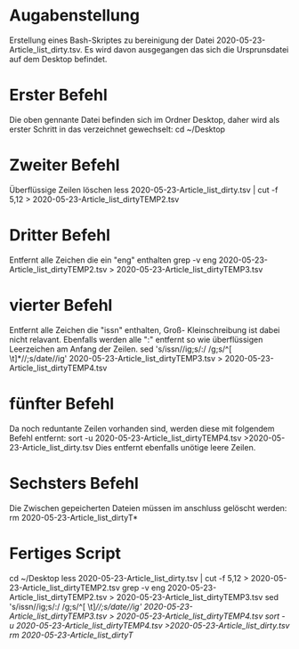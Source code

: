 # Augabenstellung
Erstellung eines Bash-Skriptes zu bereinigung der Datei 2020-05-23-Article_list_dirty.tsv. Es wird davon ausgegangen das sich die Ursprunsdatei auf dem Desktop befindet.

# Erster Befehl
Die oben gennante Datei befinden sich im Ordner Desktop, daher wird als erster Schritt in das verzeichnet gewechselt:
cd ~/Desktop

# Zweiter Befehl
Überflüssige Zeilen löschen
less 2020-05-23-Article_list_dirty.tsv | cut -f 5,12 > 2020-05-23-Article_list_dirtyTEMP2.tsv 

# Dritter Befehl
Entfernt alle Zeichen die ein "eng" enthalten
grep -v eng 2020-05-23-Article_list_dirtyTEMP2.tsv >  2020-05-23-Article_list_dirtyTEMP3.tsv 

# vierter Befehl
Entfernt alle Zeichen die "issn" enthalten, Groß- Kleinschreibung ist dabei nicht relavant. Ebenfalls werden alle ":" entfernt so wie überflüssigen Leerzeichen am Anfang der Zeilen.
sed 's/issn//ig;s/:/ /g;s/^[ \t]*//;s/date//ig' 2020-05-23-Article_list_dirtyTEMP3.tsv > 2020-05-23-Article_list_dirtyTEMP4.tsv 

# fünfter Befehl
Da noch reduntante Zeilen vorhanden sind, werden diese mit folgendem Befehl entfernt:
sort -u 2020-05-23-Article_list_dirtyTEMP4.tsv >2020-05-23-Article_list_dirty.tsv 
Dies entfernt ebenfalls unötige leere Zeilen.

# Sechsters Befehl
Die Zwischen gepeicherten Dateien müssen im anschluss gelöscht werden:
rm 2020-05-23-Article_list_dirtyT*


# Fertiges Script
cd ~/Desktop
less 2020-05-23-Article_list_dirty.tsv | cut -f 5,12 > 2020-05-23-Article_list_dirtyTEMP2.tsv
grep -v eng 2020-05-23-Article_list_dirtyTEMP2.tsv >  2020-05-23-Article_list_dirtyTEMP3.tsv 
sed 's/issn//ig;s/:/ /g;s/^[ \t]*//;s/date//ig' 2020-05-23-Article_list_dirtyTEMP3.tsv > 2020-05-23-Article_list_dirtyTEMP4.tsv
sort -u 2020-05-23-Article_list_dirtyTEMP4.tsv >2020-05-23-Article_list_dirty.tsv
rm 2020-05-23-Article_list_dirtyT*
